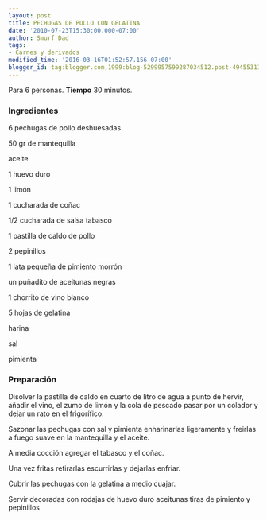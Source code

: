```yaml
---
layout: post
title: PECHUGAS DE POLLO CON GELATINA
date: '2010-07-23T15:30:00.000-07:00'
author: Smurf Dad
tags:
- Carnes y derivados
modified_time: '2016-03-16T01:52:57.156-07:00'
blogger_id: tag:blogger.com,1999:blog-5299957599287034512.post-4945531184635086238
---
```


Para 6 personas.
<b>Tiempo</b> 30 minutos.

<h3>Ingredientes</h3>

6 pechugas de pollo deshuesadas

50 gr de mantequilla

aceite

1 huevo duro

1 limón

1 cucharada de coñac

1/2 cucharada de salsa tabasco

1 pastilla de caldo de pollo

2 pepinillos

1 lata pequeña de pimiento morrón

un puñadito de aceitunas negras

1 chorrito de vino blanco

5 hojas de gelatina

harina

sal

pimienta

<h3>Preparación</h3>

Disolver la pastilla de caldo en cuarto de litro de agua a punto de hervir, añadir el vino, el zumo de limón y la cola de pescado pasar por un colador y dejar un rato en el frigorífico.

Sazonar las pechugas con sal y pimienta enharinarlas ligeramente y freirlas a fuego suave en la mantequilla y el aceite.

A media cocción agregar el tabasco y el coñac.

Una vez fritas retirarlas escurrirlas y dejarlas enfriar.

Cubrir las pechugas con la gelatina a medio cuajar.

Servir decoradas con rodajas de huevo duro aceitunas tiras de pimiento y pepinillos

